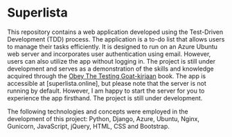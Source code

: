 # Superlista

This repository contains a web application developed using the Test-Driven Development (TDD) process. The application is a to-do list that allows users to manage their tasks efficiently. It is designed to run on an Azure Ubuntu web server and incorporates user authentication using email. However, users can also utilize the app without logging in. The project is still under development and serves as a demonstration of the skills and knowledge acquired through the [Obey The Testing Goat-kirjaan](https://www.obeythetestinggoat.com/) book. The app is accessible at [superlista.online], but please note that the server is not running by default. However, I am happy to start the server for you to experience the app firsthand. The project is still under development.

The following technologies and concepts were employed in the development of this project: Python, Django, Azure, Ubuntu, Nginx, Gunicorn, JavaScript, jQuery, HTML, CSS and Bootstrap.
